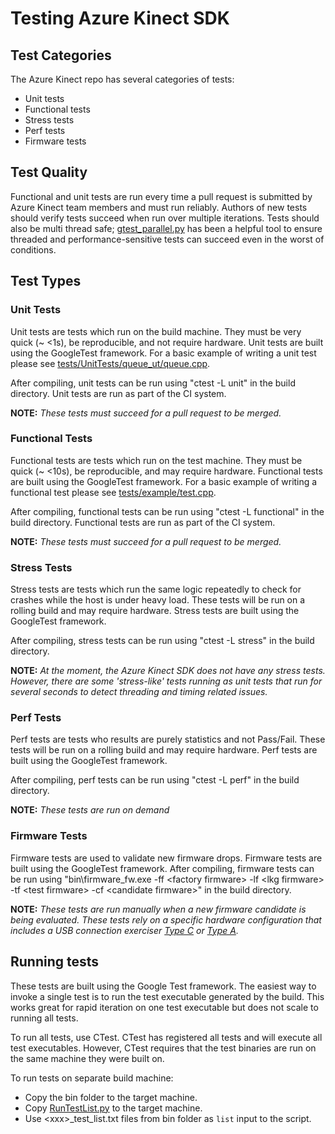 # Testing Azure Kinect SDK

## Test Categories

The Azure Kinect repo has several categories of tests:

* Unit tests
* Functional tests
* Stress tests
* Perf tests
* Firmware tests

## Test Quality

Functional and unit tests are run every time a pull request is submitted by Azure 
Kinect team members and must run reliably. Authors of new tests should verify tests 
succeed when run over multiple iterations. Tests should also be multi thread safe;
[gtest_parallel.py](https://github.com/google/gtest-parallel) has been a helpful 
tool to ensure threaded and performance-sensitive tests can succeed even in the 
worst of conditions.

## Test Types

### Unit Tests

Unit tests are tests which run on the build machine. They must be very quick
(~ <1s), be reproducible, and not require hardware. Unit tests are built
using the GoogleTest framework. For a basic example of writing a unit test
please see
[tests/UnitTests/queue_ut/queue.cpp](../tests/UnitTests/queue_ut/queue.cpp).

After compiling, unit tests can be run using "ctest -L unit" in the build
directory. Unit tests are run as part of the CI system.

**NOTE:** *These tests must succeed for a pull request to be merged.*

### Functional Tests

Functional tests are tests which run on the test machine. They must be quick
(~ <10s), be reproducible, and may require hardware. Functional tests are
built using the GoogleTest framework. For a basic example of writing a
functional test please see
[tests/example/test.cpp](../tests/example/test.cpp). 

After compiling, functional tests can be run using "ctest -L functional" in the build
directory. Functional tests are run as part of the CI system.

**NOTE:** *These tests must succeed for a pull request to be merged.*

### Stress Tests

Stress tests are tests which run the same logic repeatedly to check for
crashes while the host is under heavy load. These tests will be run on a rolling
build and may require hardware. Stress tests are built using the GoogleTest
framework.

After compiling, stress tests can be run using "ctest -L stress"
in the build directory.

**NOTE:** *At the moment, the Azure Kinect SDK does not have any stress tests. However, 
there are some 'stress-like' tests running as unit tests that run for several 
seconds to detect threading and timing related issues.*

### Perf Tests

Perf tests are tests who results are purely statistics and not Pass/Fail.
These tests will be run on a rolling build and may require hardware. Perf
tests are built using the GoogleTest framework.

After compiling, perf tests can be run using "ctest -L perf" in the build directory.

**NOTE:** *These tests are run on demand*

### Firmware Tests

Firmware tests are used to validate new firmware drops. Firmware
tests are built using the GoogleTest framework. After compiling, firmware tests
can be run using "bin\firmware_fw.exe -ff \<factory firmware\> -lf \<lkg firmware\>
-tf \<test firmware\> -cf \<candidate firmware\>" in the build directory.

**NOTE:** *These tests are run manually when a new firmware candidate is being 
evaluated. These tests rely on a specific hardware configuration that includes a 
USB connection exerciser [Type C](https://store.mcci.com/collections/frontpage/products/model-3101-type-c-connection-exerciser) 
or [Type A](https://store.mcci.com/collections/frontpage/products/hmd-exerciser).*

## Running tests

These tests are built using the Google Test framework. The easiest way to
invoke a single test is to run the test executable generated by the build.
This works great for rapid iteration on one test executable but does not
scale to running all tests.

To run all tests, use CTest. CTest has registered all tests and will execute
all test executables. However, CTest requires that the test binaries are run on
the same machine they were built on.

To run tests on separate build machine:

* Copy the bin folder to the target machine.
* Copy [RunTestList.py](../scripts/RunTestList.py) to the target machine.
* Use \<xxx\>_test_list.txt files from bin folder as ```list``` input to the script.